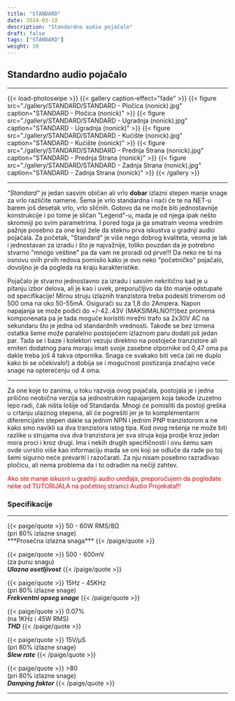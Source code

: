```yaml
---
title: "STANDARD"
date: 2024-03-19
description: "Standardno audio pojačalo"
draft: false
tags: ["STANDARD"]
weight: 10
---
```

## Standardno audio pojačalo
<hr>
{{< load-photoswipe >}}
{{< gallery caption-effect="fade" >}}
  {{< figure src="./gallery/STANDARD/STANDARD - Pločica (nonick).jpg" caption="STANDARD - Pločica (nonick)" >}}
  {{< figure src="./gallery/STANDARD/STANDARD - Ugradnja (nonick).jpg" caption="STANDARD - Ugradnja (nonick)" >}}
  {{< figure src="./gallery/STANDARD/STANDARD - Kućište (nonick).jpg" caption="STANDARD - Kućište (nonick)" >}}
  {{< figure src="./gallery/STANDARD/STANDARD - Prednja Strana (nonick).jpg" caption="STANDARD - Prednja Strana (nonick)" >}}
  {{< figure src="./gallery/STANDARD/STANDARD - Zadnja Strana (nonick).jpg" caption="STANDARD - Zadnja Strana (nonick)" >}}
{{< /gallery >}}
<hr>

*"Standard"* je jedan sasvim običan ali vrlo **dobar** izlazni stepen manje snage za vrlo različite namene. Šema je vrlo standardna i naći će te na NET-u barem još desetak vrlo, vrlo sličnih. Gotovo da ne može biti jednostavnije konstrukcije i po tome je sličan "Legend"-u, mada je od njega ipak nešto skromniji po svim parametrima. I pored toga ja ga smatram veoma vrednim pažnje posebno za one koji žele da steknu prva iskustva u gradnji audio pojačala. Za početak, "Standard" je više nego dobrog kvaliteta, veoma je lak i jednostavan za izradu i što je najvažnije, toliko pouzdan da je potrebno stvarno "mnogo veštine" pa da vam ne proradi od prve!!! Da neko ne bi na osnovu ovih prvih redova pomislio kako je ovo neko "početničko" pojačalo, dovoljno je da pogleda na kraju karakteristike.

Pojačalo je stvarno jednostavno za izradu i sasvim nekritično kad je u pitanju izbor delova, ali je kao i uvek, preporučljivo da što manje odstupate od specifikacije! Mirnu struju izlaznih tranzistora treba podesiti trimerom od 500 oma na oko 50-55mA. Osigurači su za 1,8 do 2Ampera. Napon napajanja se može podići do +/-42..43V (MAKSIMALNO!!!)bez promena komponenata pa je tada moguće koristiti mrežni trafo sa 2x30V AC na sekundaru što je jedna od standardnih vrednosti. Takođe se bez izmena ostatka šeme može paralelno postojećem izlaznom paru dodati još jedan par. Tada se i baze i kolektori vezuju direktno na postojeće tranzistore ali emiteri dodatnog para moraju imati svoje zasebne otpornike od 0,47 oma pa dakle treba još 4 takva otpornika. Snaga ce svakako biti veća (ali ne duplo kako bi se očekivalo!) a dobija se i mogućnost postizanja značajno veće snage na opterećenju od 4 oma.

<hr>
Za one koje to zanima, u toku razvoja ovog pojačala, postojala je i jedna prilično neobična verzija sa jednostrukim napajanjem koja takođe izuzetno lepo radi, čak ništa lošije od Standarda. Mnogi će pomisliti da postoji greška u crtanju ulaznog stepena, ali će pogrešiti jer je to komplementarni diferencijalni stepen dakle sa jednim NPN i jednim PNP tranzistorom a ne kako smo navikli sa dva tranzistora istog tipa. Kod ovog rešenja ne može biti razlike u strujama ova dva tranzistora jer sva struja koja prodje kroz jedan mora proci i kroz drugi. Ima i nekih drugih specifičnosti i ovu šemu sam ovde uvrstio više kao informaciju mada se oni koji se odluče da rade po toj šemi sigurno neće prevariti i razočarati. Za nju nisam posebno razrađivao pločicu, ali nema problema da i to odradim na nečiji zahtev.

<p style="color: red;" class="text-center">Ako ste manje iskusni u gradnji audio uređaja, preporučujem da pogledate neke od TUTORIJALA na početnoj stranici Audio Projekata!!!</p>

### Specifikacije
<hr>
{{< paige/quote >}}
50 - 60W RMS/8Ω<br>(pri 80% izlazne snage)<br>***Prosečna izlazna snaga***
{{< /paige/quote >}}

{{< paige/quote >}}
500 - 600mV<br>(za punu snagu)<br>***Ulazna osetljivost***
{{< /paige/quote >}}
  
{{< paige/quote >}}
15Hz - 45KHz<br>(pri 80% izlazne snage)<br>***Frekventni opseg snage***
{{< /paige/quote >}}

{{< paige/quote >}}
0.07%<br>(na 1KHz i 45W RMS)<br>***THD***
{{< /paige/quote >}}

{{< paige/quote >}}
15V/μS<br>(pri 80% izlazne snage)<br>***Slew rate***
{{< /paige/quote >}}

{{< paige/quote >}}
&#62;80<br>(pri 80% izlazne snage)<br>***Damping faktor***
{{< /paige/quote >}}
<hr>
